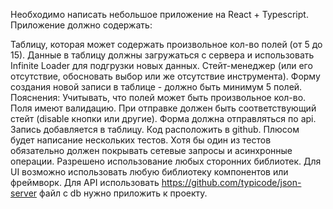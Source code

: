 Необходимо написать небольшое приложение на React + Typescript.
Приложение должно содержать:

Таблицу, которая может содержать произвольное кол-во полей (от 5 до 15).
Данные в таблицу должны загружаться с сервера и использовать Infinite Loader для подгрузки новых данных.
Стейт-менеджер (или его отсутствие, обосновать выбор или же отсутствие инструмента).
Форму создания новой записи в таблице - должно быть минимум 5 полей. Пояснения:
Учитывать, что полей может быть произвольное кол-во.
Поля имеют валидацию.
При отправке должен быть соответствующий стейт (disable кнопки или другие).
Форма должна отправляться по аpi. Запись добавляется в таблицу.
Код расположить в github.
Плюсом будет написание нескольких тестов. Хотя бы один из тестов обязательно должен покрывать сетевые запросы и асинхронные операции.
Разрешено использование любых сторонних библиотек.
Для UI возможно использовать любую библиотеку компонентов или фреймворк.
Для API использовать https://github.com/typicode/json-server файл с db нужно приложить к проекту.
